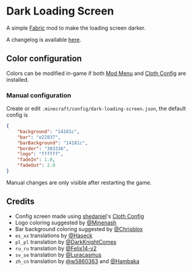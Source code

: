 # Dark Loading Screen

A simple [Fabric](https://fabricmc.net) mod to make the loading screen darker.

A changelog is available [here](CHANGELOG.md).

## Color configuration
Colors can be modified in-game if both [Mod Menu](https://www.curseforge.com/minecraft/mc-mods/modmenu) and [Cloth Config] are installed.

### Manual configuration
Create or edit `.minecraft/config/dark-loading-screen.json`, the default config is
```json
{
    "background": "14181c",
    "bar": "e22837",
    "barBackground": "14181c",
    "border": "303336",
    "logo": "ffffff",
    "fadeIn": 1.0,
    "fadeOut": 2.0
}
```

Manual changes are only visible after restarting the game.

## Credits
- Config screen made using [shedaniel](https://www.curseforge.com/members/shedaniel/projects)'s [Cloth Config]
- Logo coloring suggested by [@Minenash](https://github.com/Minenash)
- Bar background coloring suggested by [@Chrisblox](https://github.com/Chrisblox)
- `es_xx` translations by [@Haseck](https://github.com/Haseck)
- `pl_pl` translation by [@DarkKnightComes](https://github.com/DarkKnightComes)
- `ru_ru` translation by [@Felix14-v2](https://github.com/Felix14-v2)
- `sv_se` translation by [@Luracasmus](https://github.com/Luracasmus)
- `zh_cn` translation by [@w5860363](https://github.com/w5860363) and [@Hambaka](https://github.com/Hambaka)

[Cloth Config]: https://www.curseforge.com/minecraft/mc-mods/cloth-config
